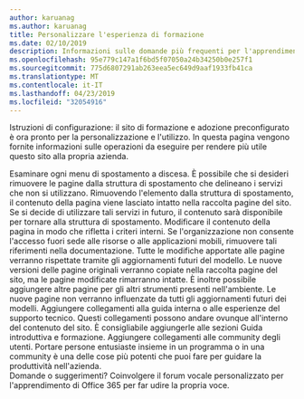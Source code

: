 ```yaml
---
author: karuanag
ms.author: karuanag
title: Personalizzare l'esperienza di formazione
ms.date: 02/10/2019
description: Informazioni sulle domande più frequenti per l'apprendimento personalizzato per Office 365
ms.openlocfilehash: 95e779c147a1f6bd5f07050a24b34250b0e257f1
ms.sourcegitcommit: 775d6807291ab263eea5ec649d9aaf1933fb41ca
ms.translationtype: MT
ms.contentlocale: it-IT
ms.lasthandoff: 04/23/2019
ms.locfileid: "32054916"
---
```

Istruzioni di configurazione: il sito di formazione e adozione preconfigurato è ora pronto per la personalizzazione e l'utilizzo. In questa pagina vengono fornite informazioni sulle operazioni da eseguire per rendere più utile questo sito alla propria azienda.

Esaminare ogni menu di spostamento a discesa. È possibile che si desideri rimuovere le pagine dalla struttura di spostamento che delineano i servizi che non si utilizzano. Rimuovendo l'elemento dalla struttura di spostamento, il contenuto della pagina viene lasciato intatto nella raccolta pagine del sito. Se si decide di utilizzare tali servizi in futuro, il contenuto sarà disponibile per tornare alla struttura di spostamento. Modificare il contenuto della pagina in modo che rifletta i criteri interni. Se l'organizzazione non consente l'accesso fuori sede alle risorse o alle applicazioni mobili, rimuovere tali riferimenti nella documentazione. Tutte le modifiche apportate alle pagine verranno rispettate tramite gli aggiornamenti futuri del modello. Le nuove versioni delle pagine originali verranno copiate nella raccolta pagine del sito, ma le pagine modificate rimarranno intatte. È inoltre possibile aggiungere altre pagine per gli altri strumenti presenti nell'ambiente. Le nuove pagine non verranno influenzate da tutti gli aggiornamenti futuri dei modelli. Aggiungere collegamenti alla guida interna o alle esperienze del supporto tecnico. Questi collegamenti possono andare ovunque all'interno del contenuto del sito. È consigliabile aggiungerle alle sezioni Guida introduttiva e formazione. Aggiungere collegamenti alle community degli utenti. Portare persone entusiaste insieme in un programma o in una community è una delle cose più potenti che puoi fare per guidare la produttività nell'azienda.  
Domande o suggerimenti? Coinvolgere il forum vocale personalizzato per l'apprendimento di Office 365 per far udire la propria voce. 